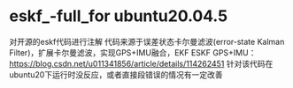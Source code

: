 # eskf_-full_for ubuntu20.04.5
对开源的eskf代码进行注解
代码来源于误差状态卡尔曼滤波(error-state Kalman Filter)，扩展卡尔曼滤波，实现GPS+IMU融合，EKF ESKF GPS+IMU：
https://blog.csdn.net/u011341856/article/details/114262451
针对该代码在ubuntu20下运行时没反应，或者直接段错误的情况有一定改善
